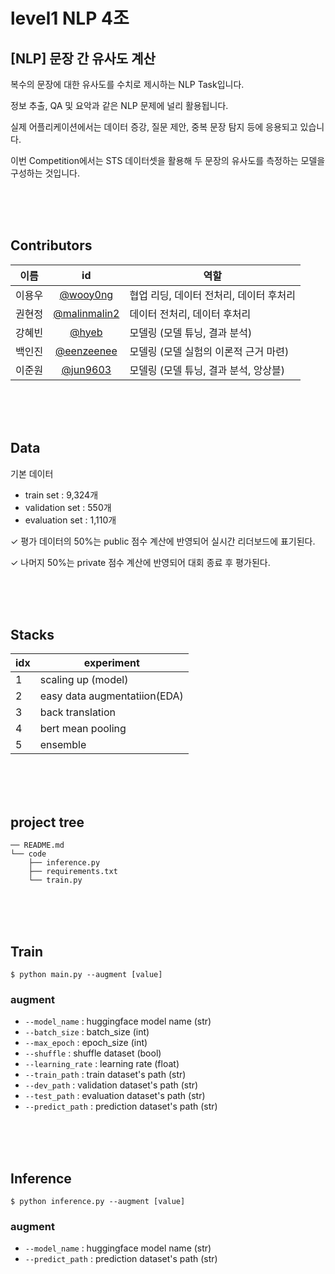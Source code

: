 # **level1 NLP 4조**
## **[NLP] 문장 간 유사도 계산**

복수의 문장에 대한 유사도를 수치로 제시하는 NLP Task입니다.

정보 추출, QA 및 요악과 같은 NLP 문제에 널리 활용됩니다.

실제 어플리케이션에서는 데이터 증강, 질문 제안, 중복 문장 탐지 등에 응용되고 있습니다.

이번 Competition에서는 STS 데이터셋을 활용해 두 문장의 유사도를 측정하는 모델을 구성하는 것입니다.

<br><br><br>

## **Contributors**

|이름|id|역할|
|:--:|:--:|--|
|이용우|[@wooy0ng](https://github.com/wooy0ng)|협업 리딩, 데이터 전처리, 데이터 후처리|
|권현정|[@malinmalin2](https://github.com/malinmalin2)|데이터 전처리, 데이터 후처리|
|강혜빈|[@hyeb](https://github.com/hyeb)|모델링 (모델 튜닝, 결과 분석)
|백인진|[@eenzeenee](https://github.com/eenzeenee)|모델링 (모델 실험의 이론적 근거 마련)|
|이준원|[@jun9603](https://github.com/jun9603)|모델링 (모델 튜닝, 결과 분석, 앙상블)


<br><br><br>


## **Data**

기본 데이터
- train set : 9,324개
- validation set : 550개
- evaluation set : 1,110개

✓ 평가 데이터의 50%는 public 점수 계산에 반영되어 실시간 리더보드에 표기된다.

✓ 나머지 50%는 private 점수 계산에 반영되어 대회 종료 후 평가된다. 


<br><br><br>


## **Stacks**

|idx|experiment|  
|--|--|
|1|scaling up (model)|
|2|easy data augmentatiion(EDA)|
|3|back translation|
|4|bert mean pooling|
|5|ensemble|


<br><br><br>

## **project tree**

```
── README.md
└── code
    ├── inference.py
    ├── requirements.txt
    └── train.py
```

<br><br><br>

## **Train**

```
$ python main.py --augment [value]
```

### **augment**
- `--model_name` : huggingface model name (str)
- `--batch_size` : batch_size (int)
- `--max_epoch` : epoch_size (int)
- `--shuffle` : shuffle dataset (bool)
- `--learning_rate` : learning rate (float)
- `--train_path` : train dataset's path (str)
- `--dev_path` : validation dataset's path (str)
- `--test_path` : evaluation dataset's path (str)
- `--predict_path` : prediction dataset's path (str)

<br><br><br>

## **Inference**

```
$ python inference.py --augment [value]
```

### **augment**
- `--model_name` : huggingface model name (str)
- `--predict_path` : prediction dataset's path (str)


<br><br><br>


